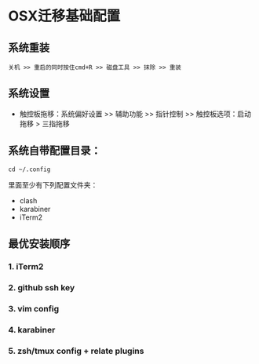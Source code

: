 # OSX迁移基础配置

## 系统重装

```
关机 >> 重启的同时按住cmd+R >> 磁盘工具 >> 抹除 >> 重装
```

## 系统设置
- 触控板拖移：系统偏好设置 >> 辅助功能 >> 指针控制 >> 触控板选项：启动拖移 > 三指拖移


## 系统自带配置目录：

```
cd ~/.config
```
里面至少有下列配置文件夹：

- clash
- karabiner
- iTerm2


## 最优安装顺序
### 1. iTerm2
### 2. github ssh key
### 3. vim config
### 4. karabiner
### 5. zsh/tmux config + relate plugins
